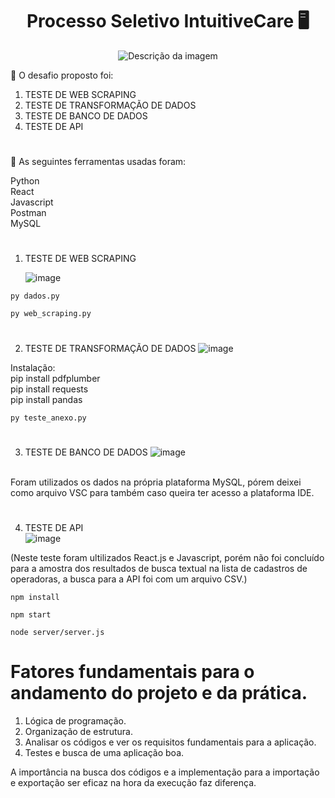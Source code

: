  <h1 align="center">Processo Seletivo IntuitiveCare 🖥️ </h1>
 <div align="center">
  <img src="https://github.com/user-attachments/assets/76ce9559-27d3-44ad-b164-1ac1375b0a3c" alt="Descrição da imagem">
</div>



<p>🚀 O desafio proposto foi: </p>

1. TESTE DE WEB SCRAPING
2. TESTE DE TRANSFORMAÇÃO DE DADOS
3. TESTE DE BANCO DE DADOS
4. TESTE DE API

#
<p>🚀 As seguintes ferramentas usadas foram: </p>
Python<br>
React<br>
Javascript<br>
Postman<br>
MySQL<br>

#


1. TESTE DE WEB SCRAPING 
   
   ![image](https://github.com/user-attachments/assets/c092d985-bc03-46b6-a7f9-482dc4736c39)


  ```
py dados.py
```
 ```
py web_scraping.py
```
   #
2. TESTE DE TRANSFORMAÇÃO DE DADOS
  ![image](https://github.com/user-attachments/assets/fbc763a1-cb4b-4d78-9998-4594ecfe23d5)


Instalação:<br>
pip install pdfplumber<br>
pip install requests<br>
pip install pandas<br>

 ```
py teste_anexo.py
```
#
3. TESTE DE BANCO DE DADOS
![image](https://github.com/user-attachments/assets/0a8a89e5-a4ec-43a0-a359-ae13b2ddbd43)
 <br>
Foram utilizados os dados na própria plataforma MySQL, pórem deixei como arquivo VSC para também caso queira ter acesso a plataforma IDE.

#
4. TESTE DE API<br>
![image](https://github.com/user-attachments/assets/8ed576a1-ea54-4d75-b9c7-eb45c851d904)<br>

(Neste teste foram ultilizados React.js e Javascript, porém não foi concluído para a amostra dos resultados de busca textual na lista de cadastros de operadoras, a busca para a API foi com um arquivo CSV.)
 ```
npm install
```
 ```
npm start
```
 ```
node server/server.js
```
#

<h1>Fatores fundamentais para o andamento do projeto e da prática.</h1>

1. Lógica de programação.<br>
2. Organização de estrutura.<br>
3. Analisar os códigos e ver os requisitos fundamentais para a aplicação.<br>
4. Testes e busca de uma aplicação boa.<br>

A importância na busca dos códigos e a implementação para a importação e exportação ser eficaz na hora da execução faz diferença.




   
